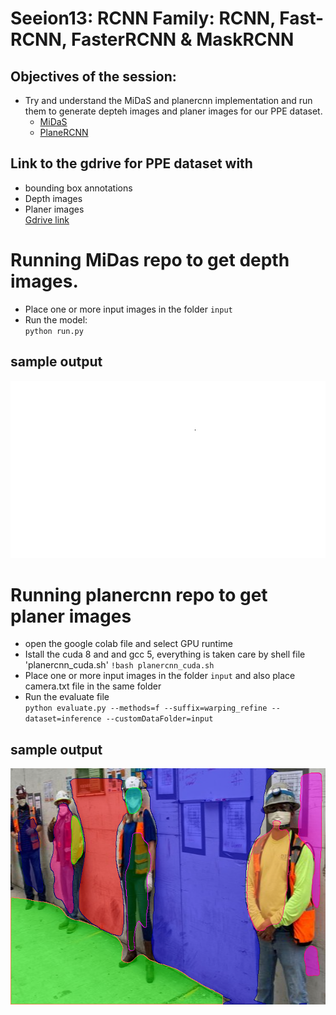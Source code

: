 # Seeion13: RCNN Family: RCNN, Fast-RCNN, FasterRCNN & MaskRCNN

## Objectives of the session:
* Try and understand the MiDaS and planercnn implementation and run them to generate depteh images and planer images for our PPE dataset.
  - [MiDaS](https://github.com/intel-isl/MiDaS)
  - [PlaneRCNN](https://github.com/NVlabs/planercnn)

## Link to the gdrive for PPE dataset with 
* bounding box annotations
* Depth images
* Planer images \
[Gdrive link](https://drive.google.com/drive/folders/1wIyFR9FXc6LakBt3xoYTvdWqBUvezjlH?usp=sharing)

# Running MiDas repo to get depth images.
* Place one or more input images in the folder `input`
* Run the model: \
`python run.py`

## sample output
![](2.png)

# Running planercnn repo to get planer images
* open the google colab file and select GPU runtime
* Istall the cuda 8 and and gcc 5, everything is taken care by shell file 'planercnn_cuda.sh'
`!bash planercnn_cuda.sh`
* Place one or more input images in the folder `input` and also place camera.txt file in the same folder
* Run the evaluate file \
`python evaluate.py --methods=f --suffix=warping_refine --dataset=inference --customDataFolder=input`

## sample output
![](1.png)
